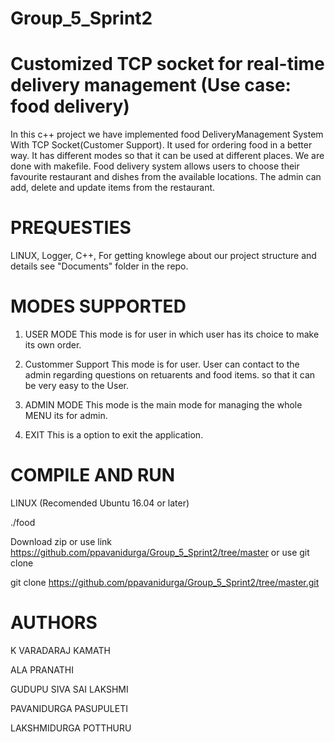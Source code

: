 # Group_5_Sprint2 
# Customized TCP socket for real-time delivery management (Use case: food delivery)

In this c++ project we have implemented food DeliveryManagement System With TCP Socket(Customer Support). It used for ordering food in a better way. It has different modes so that it can be used at different places.
We are done with makefile. Food delivery system allows users to choose their favourite restaurant and dishes from the available locations. The admin can add, delete and update items from the restaurant.
# PREQUESTIES
LINUX,
Logger,
C++,
For getting knowlege about our project structure and details see "Documents" folder in the repo.

# MODES SUPPORTED

1. USER MODE
This mode is for user in which user has its choice to make its own order.

2. Custommer Support
This mode is for user. User can contact to the admin regarding questions on retuarents and food items. so that it can be very easy to the User.

3. ADMIN MODE
This mode is the main mode for managing the whole MENU its for admin.

4. EXIT
This is a option to exit the application.

# COMPILE AND RUN
LINUX (Recomended Ubuntu 16.04 or later)

./food

Download zip or use link https://github.com/ppavanidurga/Group_5_Sprint2/tree/master or use git clone

git clone https://github.com/ppavanidurga/Group_5_Sprint2/tree/master.git

# AUTHORS
K VARADARAJ KAMATH

ALA PRANATHI

GUDUPU SIVA SAI LAKSHMI

PAVANIDURGA PASUPULETI

LAKSHMIDURGA POTTHURU


